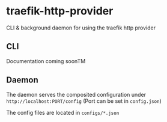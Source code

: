# traefik-http-provider
CLI &amp; background daemon for using the traefik http provider

## CLI
Documentation coming soonTM

## Daemon
The daemon serves the composited configuration under `http://localhost:PORT/config` (Port can be set in `config.json`)

The config files are located in `configs/*.json`
